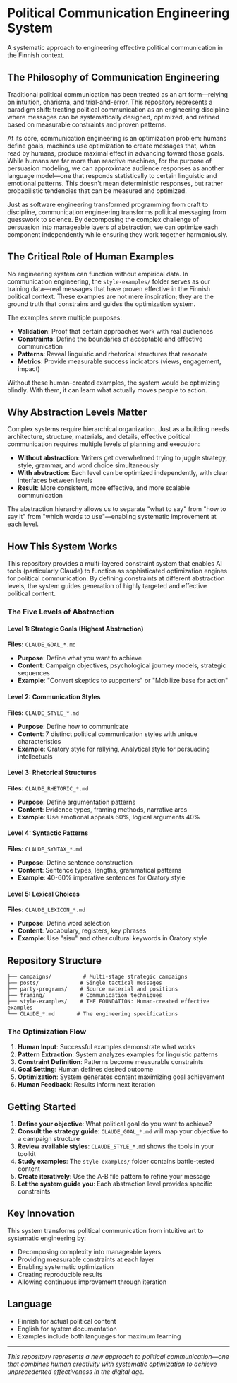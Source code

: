 # Political Communication Engineering System

A systematic approach to engineering effective political communication in the Finnish context.

## The Philosophy of Communication Engineering

Traditional political communication has been treated as an art form—relying on intuition, charisma, and trial-and-error. This repository represents a paradigm shift: treating political communication as an engineering discipline where messages can be systematically designed, optimized, and refined based on measurable constraints and proven patterns.

At its core, communication engineering is an optimization problem: humans define goals, machines use optimization to create messages that, when read by humans, produce maximal effect in advancing toward those goals. While humans are far more than reactive machines, for the purpose of persuasion modeling, we can approximate audience responses as another language model—one that responds statistically to certain linguistic and emotional patterns. This doesn't mean deterministic responses, but rather probabilistic tendencies that can be measured and optimized.

Just as software engineering transformed programming from craft to discipline, communication engineering transforms political messaging from guesswork to science. By decomposing the complex challenge of persuasion into manageable layers of abstraction, we can optimize each component independently while ensuring they work together harmoniously.

## The Critical Role of Human Examples

No engineering system can function without empirical data. In communication engineering, the `style-examples/` folder serves as our training data—real messages that have proven effective in the Finnish political context. These examples are not mere inspiration; they are the ground truth that constrains and guides the optimization system.

The examples serve multiple purposes:
- **Validation**: Proof that certain approaches work with real audiences
- **Constraints**: Define the boundaries of acceptable and effective communication
- **Patterns**: Reveal linguistic and rhetorical structures that resonate
- **Metrics**: Provide measurable success indicators (views, engagement, impact)

Without these human-created examples, the system would be optimizing blindly. With them, it can learn what actually moves people to action.

## Why Abstraction Levels Matter

Complex systems require hierarchical organization. Just as a building needs architecture, structure, materials, and details, effective political communication requires multiple levels of planning and execution:

- **Without abstraction**: Writers get overwhelmed trying to juggle strategy, style, grammar, and word choice simultaneously
- **With abstraction**: Each level can be optimized independently, with clear interfaces between levels
- **Result**: More consistent, more effective, and more scalable communication

The abstraction hierarchy allows us to separate "what to say" from "how to say it" from "which words to use"—enabling systematic improvement at each level.

## How This System Works

This repository provides a multi-layered constraint system that enables AI tools (particularly Claude) to function as sophisticated optimization engines for political communication. By defining constraints at different abstraction levels, the system guides generation of highly targeted and effective political content.

### The Five Levels of Abstraction

#### Level 1: Strategic Goals (Highest Abstraction)
**Files:** `CLAUDE_GOAL_*.md`
- **Purpose**: Define what you want to achieve
- **Content**: Campaign objectives, psychological journey models, strategic sequences
- **Example**: "Convert skeptics to supporters" or "Mobilize base for action"

#### Level 2: Communication Styles
**Files:** `CLAUDE_STYLE_*.md`
- **Purpose**: Define how to communicate
- **Content**: 7 distinct political communication styles with unique characteristics
- **Example**: Oratory style for rallying, Analytical style for persuading intellectuals

#### Level 3: Rhetorical Structures
**Files:** `CLAUDE_RHETORIC_*.md`
- **Purpose**: Define argumentation patterns
- **Content**: Evidence types, framing methods, narrative arcs
- **Example**: Use emotional appeals 60%, logical arguments 40%

#### Level 4: Syntactic Patterns
**Files:** `CLAUDE_SYNTAX_*.md`
- **Purpose**: Define sentence construction
- **Content**: Sentence types, lengths, grammatical patterns
- **Example**: 40-60% imperative sentences for Oratory style

#### Level 5: Lexical Choices
**Files:** `CLAUDE_LEXICON_*.md`
- **Purpose**: Define word selection
- **Content**: Vocabulary, registers, key phrases
- **Example**: Use "sisu" and other cultural keywords in Oratory style

## Repository Structure

```
├── campaigns/          # Multi-stage strategic campaigns
├── posts/             # Single tactical messages  
├── party-programs/    # Source material and positions
├── framing/           # Communication techniques
├── style-examples/    # THE FOUNDATION: Human-created effective examples
└── CLAUDE_*.md       # The engineering specifications
```

### The Optimization Flow

1. **Human Input**: Successful examples demonstrate what works
2. **Pattern Extraction**: System analyzes examples for linguistic patterns
3. **Constraint Definition**: Patterns become measurable constraints
4. **Goal Setting**: Human defines desired outcome
5. **Optimization**: System generates content maximizing goal achievement
6. **Human Feedback**: Results inform next iteration

## Getting Started

1. **Define your objective**: What political goal do you want to achieve?
2. **Consult the strategy guide**: `CLAUDE_GOAL_*.md` will map your objective to a campaign structure
3. **Review available styles**: `CLAUDE_STYLE_*.md` shows the tools in your toolkit
4. **Study examples**: The `style-examples/` folder contains battle-tested content
5. **Create iteratively**: Use the A-B file pattern to refine your message
6. **Let the system guide you**: Each abstraction level provides specific constraints

## Key Innovation

This system transforms political communication from intuitive art to systematic engineering by:
- Decomposing complexity into manageable layers
- Providing measurable constraints at each layer
- Enabling systematic optimization
- Creating reproducible results
- Allowing continuous improvement through iteration

## Language

- Finnish for actual political content
- English for system documentation
- Examples include both languages for maximum learning

---

*This repository represents a new approach to political communication—one that combines human creativity with systematic optimization to achieve unprecedented effectiveness in the digital age.*